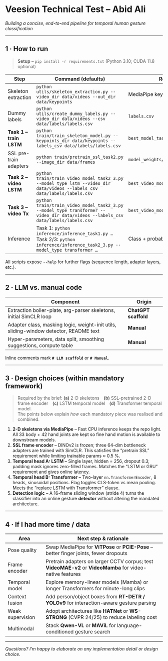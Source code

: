 # Veesion Technical Test – Abid Ali  
_Building a concise, end-to-end pipeline for temporal human gesture classification_

---

## 1 · How to run

> **Setup** – `pip install -r requirements.txt` (Python 3.10; CUDA 11.8 optional)

| Step | Command (defaults) | Result |
|------|--------------------|--------|
| Skeleton extraction | `python utils/skeleton_extraction.py --video_dir data/videos --out_dir data/keypoints` | MediaPipe keypoints → `.npy` |
| Dummy labels | `python utils/create_dummy_labels.py --video_dir data/videos --csv data/labels/labels.csv` | `labels.csv` |
| **Task 1 – train LSTM** | `python train/train_skeleton_model.py --keypoints_dir data/keypoints --labels_csv data/labels/labels.csv` | `best_model_task1.pth` |
| SSL pre-train adapters | `python train/pretrain_ssl_task2.py --image_dir data/frames` | `model_weights/dino_adapter.pth` |
| **Task 2 – video LSTM** | `python train/train_video_model_task2_3.py --model_type lstm --video_dir data/videos --labels_csv data/labels/labels.csv` | `best_video_model_lstm.pth` |
| **Task 3 – video Tx** | `python train/train_video_model_task2_3.py --model_type transformer --video_dir data/videos --labels_csv data/labels/labels.csv` | `best_video_model_tx.pth` |
| Inference | Task 1: `python inference/inference_task1.py …`<br>Task 2/3: `python inference/inference_task2_3.py --model_type transformer …` | Class + probabilities |

All scripts expose `--help` for further flags (sequence length, adapter layers, etc.).

---

## 2 · LLM vs. manual code

| Component | Origin |
|-----------|--------|
| Extraction boiler-plate, arg-parser skeletons, initial SimCLR loop | **ChatGPT scaffold** |
| Adapter class, masking logic, weight-init utils, sliding-window detector, README text | **Manual** |
| Hyper-parameters, data split, smoothing suggestions, compute table | **Manual** |

Inline comments mark **`# LLM scaffold`** or **`# Manual`**.

---

## 3 · Design choices (within mandatory framework)

> Required by the brief: **(a)** 2-D skeletons **(b)** SSL-pretrained 2-D frame encoder **(c)** LSTM temporal model **(d)** Transformer temporal model.  
> The points below explain *how* each mandatory piece was realised and combined.

1. **2-D skeletons via MediaPipe** – Fast CPU inference keeps the repo light. All 33 body + 42 hand joints are kept so fine hand motion is available to downstream models.  
2. **SSL frame encoder** – DINOv2 is frozen; three 64-dim bottleneck adapters are trained with SimCLR. This satisfies the “pretrain SSL” requirement while limiting trainable params ≈ 0.5 %.  
3. **Temporal head A: LSTM** – Single layer, hidden = 256, dropout 0.3; padding mask ignores zero-filled frames. Matches the “LSTM or GRU” requirement and gives online latency.  
4. **Temporal head B: Transformer** – Two-layer `nn.TransformerEncoder`, 8 heads, sinusoidal positions. Flag toggles CLS-token vs mean pooling. Meets the “replace LSTM with Transformer” clause.  
5. **Detection logic** – A 16-frame sliding window (stride 4) turns the classifier into an online gesture **detector** without altering the mandated architecture.

---

## 4 · If I had more time / data

| Area | Next step & rationale |
|------|-----------------------|
| Pose quality | Swap MediaPipe for **ViTPose** or **PCIE-Pose** – better finger joints, fewer dropouts |
| Frame encoder | Pretrain adapters on larger CCTV corpus; test **VideoMAE-v2** or **VideoMamba** for video-native features |
| Temporal model | Explore memory-linear models (Mamba) or longer Transformers for minute-long clips |
| Context fusion | Add person/object boxes from **RT-DETR / YOLOv9** for interaction-aware gesture parsing |
| Weak supervision | Adopt architectures like **HATNet** or **WS-STRONG** (CVPR 24/25) to reduce labeling cost |
| Multimodal | Stack **Qwen-VL** or **MAViL** for language-conditioned gesture search |

---

_Questions? I’m happy to elaborate on any implementation detail or design choice._
